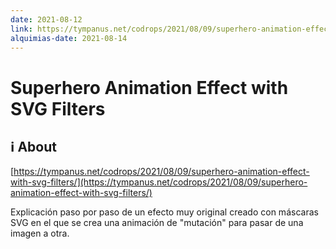 ```yaml
---
date: 2021-08-12
link: https://tympanus.net/codrops/2021/08/09/superhero-animation-effect-with-svg-filters/
alquimias-date: 2021-08-14
---
```


# Superhero Animation Effect with SVG Filters

## ℹ️ About

[https://tympanus.net/codrops/2021/08/09/superhero-animation-effect-with-svg-filters/](https://tympanus.net/codrops/2021/08/09/superhero-animation-effect-with-svg-filters/)

Explicación paso por paso de un efecto muy original creado con máscaras SVG en el que se crea una animación de "mutación" para pasar de una imagen a otra.


